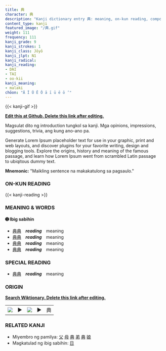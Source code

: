 ```yaml
---
title: 典
character: 典
description: "Kanji dictionary entry 典: meaning, on-kun reading, compounds, origin, related kanji"
content_type: kanji
featured_image: "/典.gif"
weight: 111
frequency: 111
kanji_grade: 9
kanji_strokes: 1
kanji_class: Jōyō
kanji_jlpt: N1
kanji_radical: 
kanji_reading: 
- DAI
- TAI
- oo-kii
kanji_meaning:
- malaki
chōon: "Ā Ī Ū Ē Ō ā ī ū ē ō ’"
---
```

[//]: # (Don't edit the line below. Kanji animated GIF code is automatically generated.)
{{< kanji-gif >}}

[//]: # (Edit below this line.)

**[Edit this at Github. Delete this link after editing.](https://github.com/tim0g/tim/tree/main/content/kanji/典/index.md)**

Magsulat dito ng introduction tungkol sa kanji. Mga opinions, impressions, suggestions, trivia, ang kung ano-ano pa.

Generate Lorem Ipsum placeholder text for use in your graphic, print and web layouts, and discover plugins for your favorite writing, design and blogging tools. Explore the origins, history and meaning of the famous passage, and learn how Lorem Ipsum went from scrambled Latin passage to ubiqitous dummy text.
 
**Mnemonic:** "Maikling sentence na makakatulong sa pagsaulo."

### ON-KUN READING

[//]: # (Don't edit the line below. ON-KUN READING code is automatically generated.)
{{< kanji-reading >}}

### MEANING & WORDS

#### ➊ **Ibig sabihin**
  - [典](../典)[典](../典)　***reading***　meaning
  - [典](../典)[典](../典)　***reading***　meaning
  - [典](../典)[典](../典)　***reading***　meaning
  - [典](../典)[典](../典)　***reading***　meaning

### SPECIAL READING
  - [典](../典)[典](../典)　***reading***　meaning

### ORIGIN

**[Search Wiktionary. Delete this link after editing.](https://wiktionary.org/wiki/典)**
<table class="kanji-table"><tr><td>
<img src="60px-典-bronze.svg.png">
</td><td>▶</td><td>
<img src="60px-典-oracle.svg.png">
</td><td>▶</td>
<td class="kanji-origin">典</td>
</tr></table>

### RELATED KANJI
- Miyembro ng pamilya: [父](../父) [母](../母) [典](../典) [弟](../弟) [典](../典) [娘](../娘)
- Magkatulad ng ibig sabihin: [日](../日)
